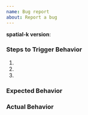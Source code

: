 ```yaml
---
name: Bug report
about: Report a bug
---
```


<!--
Hello! Thanks for contributing.  For the fastest response and resolution, please:

 - Make the issue title a succinct but specific description of the unexpected behavior.

 - Ensure you can reproduce the bug using the latest release.

 - Check the console for relevant errors and warnings

 - Only post to report a bug. For feature requests, please use https://github.com/maplibre/spatial-k/issues/new?template=Feature_request.md instead.

-->

**spatial-k version**:

### Steps to Trigger Behavior

1.
2.
3.

### Expected Behavior

### Actual Behavior
